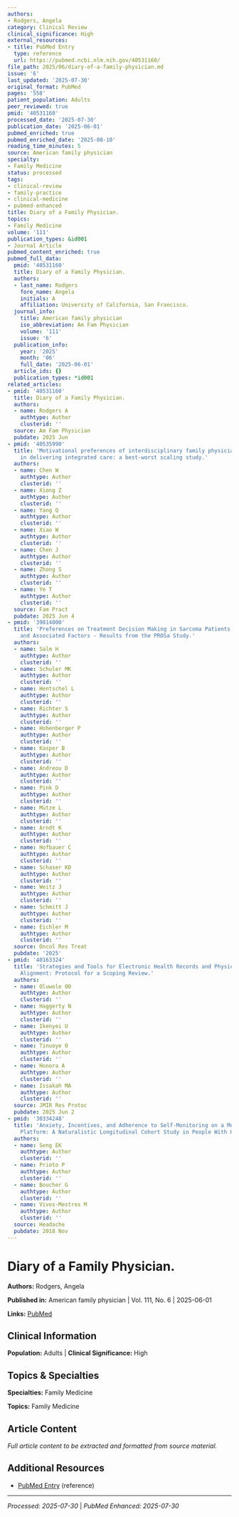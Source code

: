 ```yaml
---
authors:
- Rodgers, Angela
category: Clinical Review
clinical_significance: High
external_resources:
- title: PubMed Entry
  type: reference
  url: https://pubmed.ncbi.nlm.nih.gov/40531160/
file_path: 2025/06/diary-of-a-family-physician.md
issue: '6'
last_updated: '2025-07-30'
original_format: PubMed
pages: '558'
patient_population: Adults
peer_reviewed: true
pmid: '40531160'
processed_date: '2025-07-30'
publication_date: '2025-06-01'
pubmed_enriched: true
pubmed_enriched_date: '2025-08-10'
reading_time_minutes: 5
source: American family physician
specialty:
- Family Medicine
status: processed
tags:
- clinical-review
- family-practice
- clinical-medicine
- pubmed-enhanced
title: Diary of a Family Physician.
topics:
- Family Medicine
volume: '111'
publication_types: &id001
- Journal Article
pubmed_content_enriched: true
pubmed_full_data:
  pmid: '40531160'
  title: Diary of a Family Physician.
  authors:
  - last_name: Rodgers
    fore_name: Angela
    initials: A
    affiliation: University of California, San Francisco.
  journal_info:
    title: American family physician
    iso_abbreviation: Am Fam Physician
    volume: '111'
    issue: '6'
  publication_info:
    year: '2025'
    month: '06'
    full_date: '2025-06-01'
  article_ids: {}
  publication_types: *id001
related_articles:
- pmid: '40531160'
  title: Diary of a Family Physician.
  authors:
  - name: Rodgers A
    authtype: Author
    clusterid: ''
  source: Am Fam Physician
  pubdate: 2025 Jun
- pmid: '40535990'
  title: 'Motivational preferences of interdisciplinary family physician team members
    in delivering integrated care: a best-worst scaling study.'
  authors:
  - name: Chen W
    authtype: Author
    clusterid: ''
  - name: Xiong Z
    authtype: Author
    clusterid: ''
  - name: Yang Q
    authtype: Author
    clusterid: ''
  - name: Xiao W
    authtype: Author
    clusterid: ''
  - name: Chen J
    authtype: Author
    clusterid: ''
  - name: Zhong S
    authtype: Author
    clusterid: ''
  - name: Ye T
    authtype: Author
    clusterid: ''
  source: Fam Pract
  pubdate: 2025 Jun 4
- pmid: '39814000'
  title: 'Preferences on Treatment Decision Making in Sarcoma Patients: Prevalence
    and Associated Factors - Results from the PROSa Study.'
  authors:
  - name: Salm H
    authtype: Author
    clusterid: ''
  - name: Schuler MK
    authtype: Author
    clusterid: ''
  - name: Hentschel L
    authtype: Author
    clusterid: ''
  - name: Richter S
    authtype: Author
    clusterid: ''
  - name: Hohenberger P
    authtype: Author
    clusterid: ''
  - name: Kasper B
    authtype: Author
    clusterid: ''
  - name: Andreou D
    authtype: Author
    clusterid: ''
  - name: Pink D
    authtype: Author
    clusterid: ''
  - name: Mütze L
    authtype: Author
    clusterid: ''
  - name: Arndt K
    authtype: Author
    clusterid: ''
  - name: Hofbauer C
    authtype: Author
    clusterid: ''
  - name: Schaser KD
    authtype: Author
    clusterid: ''
  - name: Weitz J
    authtype: Author
    clusterid: ''
  - name: Schmitt J
    authtype: Author
    clusterid: ''
  - name: Eichler M
    authtype: Author
    clusterid: ''
  source: Oncol Res Treat
  pubdate: '2025'
- pmid: '40163324'
  title: 'Strategies and Tools for Electronic Health Records and Physician Workflow
    Alignment: Protocol for a Scoping Review.'
  authors:
  - name: Oluwole OO
    authtype: Author
    clusterid: ''
  - name: Haggerty N
    authtype: Author
    clusterid: ''
  - name: Ikenyei U
    authtype: Author
    clusterid: ''
  - name: Tinuoye O
    authtype: Author
    clusterid: ''
  - name: Honora A
    authtype: Author
    clusterid: ''
  - name: Issakah MA
    authtype: Author
    clusterid: ''
  source: JMIR Res Protoc
  pubdate: 2025 Jun 2
- pmid: '30334248'
  title: 'Anxiety, Incentives, and Adherence to Self-Monitoring on a Mobile Health
    Platform: A Naturalistic Longitudinal Cohort Study in People With Headache.'
  authors:
  - name: Seng EK
    authtype: Author
    clusterid: ''
  - name: Prieto P
    authtype: Author
    clusterid: ''
  - name: Boucher G
    authtype: Author
    clusterid: ''
  - name: Vives-Mestres M
    authtype: Author
    clusterid: ''
  source: Headache
  pubdate: 2018 Nov
---
```


# Diary of a Family Physician.

**Authors:** Rodgers, Angela

**Published in:** American family physician | Vol. 111, No. 6 | 2025-06-01

**Links:** [PubMed](https://pubmed.ncbi.nlm.nih.gov/40531160/)

## Clinical Information

**Population:** Adults | **Clinical Significance:** High

## Topics & Specialties

**Specialties:** Family Medicine

**Topics:** Family Medicine

## Article Content

*Full article content to be extracted and formatted from source material.*

## Additional Resources

- [PubMed Entry](https://pubmed.ncbi.nlm.nih.gov/40531160/) (reference)

---

*Processed: 2025-07-30* | *PubMed Enhanced: 2025-07-30*
